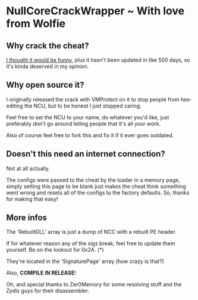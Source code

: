 # NullCoreCrackWrapper ~ With love from Wolfie

## Why crack the cheat?
[I thought it would be funny](https://youtu.be/MQEEJ57Gsow?t=317), plus it hasn't been updated in like 500 days, so it's kinda deserved in my opinion.

## Why open source it?

I originally released the crack with VMProtect on it to stop people from hex-editing the NCU, but to be honest I just stopped caring.

Feel free to set the NCU to your name, do whatever you'd like, just preferably don't go around telling people that it's all your work.

Also of course feel free to fork this and fix it if it ever goes outdated.

## Doesn't this need an internet connection?

Not at all actually.

The configs were passed to the cheat by the loader in a memory page, simply setting
this page to be blank just makes the cheat think something went wrong and resets all
of the configs to the factory defaults. So, thanks for making that easy!

## More infos
The 'RebuiltDLL' array is just a dump of NCC with a rebuilt PE header.

If for whatever reason any of the sigs break, feel free to update them yourself. Be on the lookout for 0x2A. (*)

They're located in the 'SignaturePage' array (how crazy is that?)

Also, **COMPILE IN RELEASE**!

Oh, and special thanks to Zer0Memory for some resolving stuff and the Zydis guys for their disassembler.
